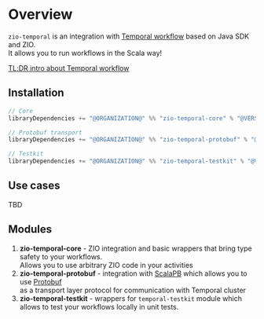 # Overview

`zio-temporal` is an integration with [Temporal workflow](https://temporal.io) based on Java SDK and ZIO.  
It allows you to run workflows in the Scala way!

[TL;DR intro about Temporal workflow](https://youtu.be/2HjnQlnA5eY)

<head>
  <meta charset="UTF-8" />
  <meta name="author" content="Vitalii Honta" />
  <meta name="description" content="Build invincible apps with ZIO and Temporal" />
  <meta name="keywords" content="scala, zio, temporal, zio-temporal, workflow management" />
</head>

## Installation

```sbt
// Core
libraryDependencies += "@ORGANIZATION@" %% "zio-temporal-core" % "@VERSION@"

// Protobuf transport
libraryDependencies += "@ORGANIZATION@" %% "zio-temporal-protobuf" % "@VERSION@"

// Testkit
libraryDependencies += "@ORGANIZATION@" %% "zio-temporal-testkit" % "@VERSION@"
```

## Use cases
TBD

## Modules

1. **zio-temporal-core** - ZIO integration and basic wrappers that bring type safety to your workflows.  
   Allows you to use arbitrary ZIO code in your activities
2. **zio-temporal-protobuf** - integration with [ScalaPB](https://scalapb.github.io/) which allows you to
   use [Protobuf](https://developers.google.com/protocol-buffers)  
   as a transport layer protocol for communication with Temporal cluster
3. **zio-temporal-testkit** - wrappers for `temporal-testkit` module which allows to test your workflows locally in unit tests. 
